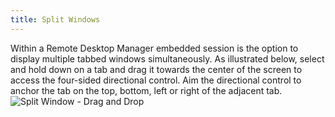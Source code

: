 ```yaml
---
title: Split Windows
---
```

Within a Remote Desktop Manager embedded session is the option to display multiple tabbed windows simultaneously. As illustrated below, select and hold down on a tab and drag it towards the center of the screen to access the four-sided directional control. Aim the directional control to anchor the tab on the top, bottom, left or right of the adjacent tab.  
![Split Window - Drag and Drop](https://webdevolutions.azureedge.net/docs/en/rdm/mac/clip6009.png) 

